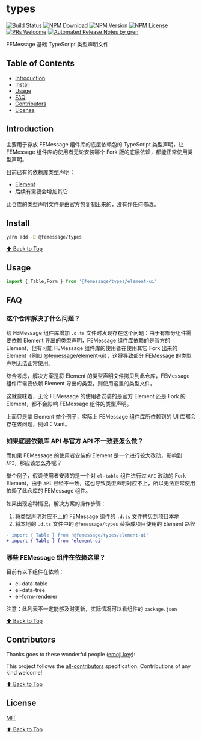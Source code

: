 # types

[![Build Status](https://badgen.net/travis/FEMessage/types/main)](https://travis-ci.com/FEMessage/types)
[![NPM Download](https://badgen.net/npm/dm/@femessage/types)](https://www.npmjs.com/package/@femessage/types)
[![NPM Version](https://badgen.net/npm/v/@femessage/types)](https://www.npmjs.com/package/@femessage/types)
[![NPM License](https://badgen.net/npm/license/@femessage/types)](https://github.com/FEMessage/types/blob/main/LICENSE)
[![PRs Welcome](https://img.shields.io/badge/PRs-welcome-brightgreen.svg)](https://github.com/FEMessage/types/pulls)
[![Automated Release Notes by gren](https://img.shields.io/badge/%F0%9F%A4%96-release%20notes-00B2EE.svg)](https://github-tools.github.io/github-release-notes/)

FEMessage 基础 TypeScript 类型声明文件

## Table of Contents

- [Introduction](#introduction)
- [Install](#install)
- [Usage](#Usage)
- [FAQ](#FAQ)
- [Contributors](#contributors)
- [License](#license)

## Introduction

主要用于存放 FEMessage 组件库的底层依赖包的 TypeScript 类型声明，让 FEMessage 组件库的使用者无论安装哪个 Fork 版的底层依赖，都能正常使用类型声明。

目前已有的依赖库类型声明：
- [Element](https://github.com/ElemeFE/element/tree/dev/types)
- 后续有需要会增加其它...

此仓库的类型声明文件是由官方包复制出来的，没有作任何修改。

## Install

```bash
yarn add -D @femessage/types
```

[⬆ Back to Top](#table-of-contents)

## Usage

```js
import { Table,Form } from '@femessage/types/element-ui'
```

## FAQ

### 这个仓库解决了什么问题？

给 FEMessage 组件库增加 `.d.ts` 文件时发现存在这个问题：由于有部分组件需要依赖 Element 导出的类型声明，FEMessage 组件库依赖的是官方的 Element，但有可能 FEMessage 组件库的使用者在使用其它 Fork 出来的 Element（例如 [@femessage/element-ui](https://github.com/FEMessage/element)），这将导致部分 FEMessage 的类型声明无法正常使用。 

综合考虑，解决方案是将 Element 的类型声明文件拷贝到此仓库，FEMessage 组件库需要依赖 Element 导出的类型，则使用这里的类型文件。

这就意味着，无论 FEMessage 的使用者安装的是官方 Element 还是 Fork 的 Element，都不会影响 FEMessage 组件的类型声明。

上面只是拿 Element 举个例子，实际上 FEMessage 组件库所依赖到的 UI 库都会存在该问题，例如：Vant。

### 如果底层依赖库 API 与官方 API 不一致要怎么做？
而如果 FEMessage 的使用者安装的 Element 是一个进行较大改动，影响到 `API`，那应该怎么办呢？

举个例子，假设使用者安装的是一个对 `el-table` 组件进行过 `API` 改动的 Fork Element，由于 `API` 已经不一致，这也导致类型声明对应不上，所以无法正常使用依赖了此仓库的 FEMessage 组件。

如果出现这种情况，解决方案的操作步骤：
1. 将类型声明对应不上的 FEMessage 组件的 `.d.ts` 文件拷贝到项目本地
2. 将本地的 `.d.ts` 文件中的 `@femessage/types` 替换成项目使用的 Element 路径

```diff
- import { Table } from '@femessage/types/element-ui'
+ import { Table } from 'element-ui'
```

### 哪些 FEMessage 组件在依赖这里？
目前有以下组件在依赖：
- el-data-table
- el-data-tree
- el-form-renderer

注意：此列表不一定能够及时更新，实际情况可以看组件的 `package.json`

[⬆ Back to Top](#table-of-contents)

## Contributors

Thanks goes to these wonderful people ([emoji key](https://allcontributors.org/docs/en/emoji-key)):

<!-- ALL-CONTRIBUTORS-LIST:START - Do not remove or modify this section -->
<!-- prettier-ignore -->
<!-- ALL-CONTRIBUTORS-LIST:END -->

This project follows the [all-contributors](https://github.com/all-contributors/all-contributors) specification. Contributions of any kind welcome!

[⬆ Back to Top](#table-of-contents)

## License

[MIT](./LICENSE)

[⬆ Back to Top](#table-of-contents)
